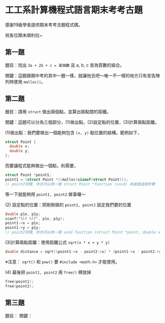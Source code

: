 # 工工系計算機程式語言期末考考古題

感謝19級學長提供期末考考古題程式碼。

祝各位期末順利拉~

## 第一題
題目：找出 `3a + 2b + c = 某個數` 且 a, b, c 皆為質數的組合。

關鍵：這題跟期中考的其中一題一樣，就讓他去吧～唯一不一樣的地方只有宣告陣列時使用 `malloc()`。

## 第二題
題目：請用 `struct` 做出兩個點，並算出兩點間的距離。

關鍵：這題可以分為三個部分，(1)做出點，(2)設定點的位置，(3)計算兩點距離。

(1)做出點：我們要做出一個能夠包含 `(x, y)` 點位置的結構。範例如下，

```c
struct Point {
  double x;
  double y;
};
```
而要讓程式能夠做出一個點，則需要，

```c
struct Point *point1;
point1 = (struct Point *)(malloc(sizeof(struct Point)));
// point2同理，你也可以用一個 struct Point *function (void) 來處理這個步驟
```

等一下就能夠用 `point1, point2` 做事囉～

(2) 設定點的位置：把剛剛做的 `point1, point2` 設定我們要的位置

```c
double p1x, p1y;
scanf("%lf %lf", p1x, p1y);
point1->x = p1x;
point1->y = p1y;
// point2同理，你也可以用一個 void function (struct Point *point, double x, double y) 來處理這個步驟
```

(3)計算兩點距離：使用距離公式 `sqrt(x * x + y * y)`

```c
double distance = sqrt((point1->x - point2->x) * (point1->x - point2->x) + (point1->y - point2->y) * (point1->y - point2->y));
```

※注意： `sqrt()` 和 `pow()` 要 `#include <math.h>` 才能使用。

(4) 最後把 `point1, point2` 用 `free()` 釋放掉

```c
free(point1);
free(point2);
```

## 第三題
題目：
關鍵：
